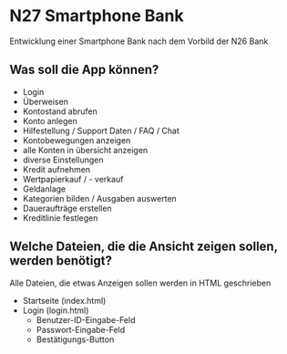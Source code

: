 # N27 Smartphone Bank

Entwicklung einer Smartphone Bank nach dem Vorbild der N26 Bank

## Was soll die App können?

* Login
* Überweisen
* Kontostand abrufen
* Konto anlegen
* Hilfestellung / Support Daten / FAQ / Chat
* Kontobewegungen anzeigen
* alle Konten in übersicht anzeigen
* diverse Einstellungen
* Kredit aufnehmen
* Wertpapierkauf / - verkauf
* Geldanlage
* Kategorien bilden / Ausgaben auswerten
* Daueraufträge erstellen
* Kreditlinie festlegen

## Welche Dateien, die die Ansicht zeigen sollen, werden benötigt?

Alle Dateien, die etwas Anzeigen sollen werden in HTML geschrieben
* Startseite (index.html)
* Login (login.html)
  * Benutzer-ID-Eingabe-Feld
  * Passwort-Eingabe-Feld
  * Bestätigungs-Button
  
